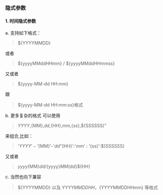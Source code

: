 ### 隐式参数

#### 1. 时间隐式参数
a. 支持如下格式： 
> ${YYYYMMDD}   
 
或者 
>${yyyyMMddHHmm} / ${yyyyMMddHHmmss}    

又或者 
>${yyyy-MM-dd HH:mm}  

跟
>${yyyy-MM-dd HH:mm:ss}格式  

b. 更多复杂的格式 可以使用   
>${YYYY},${MM},${dd},${HH},${mm},${ss},${SSSSSS}"  
 
来组合,比如：  

> '${YYYY}'-'${MM}'-'${dd}' '${HH}':'${mm}':'${ss}':${SSSSSS}

又或者  
> ${yyyy}${MM}${dd}/${yyyy}${MM}${dd}${HH}

c. 当然也向下兼容  
>${YYYYMMDD} 以及 ${YYYYMMDDHH} ，${YYYYMMDDHHmm} 等格式
